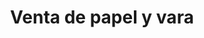---
title: "Venta de papel y vara"
url: /toluca/venta-de-papel-y-vara/
shop: material de oficina
---